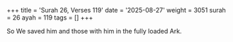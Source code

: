 +++
title = 'Surah 26, Verses 119'
date = '2025-08-27'
weight = 3051
surah = 26
ayah = 119
tags = []
+++

So We saved him and those with him in the fully loaded Ark.